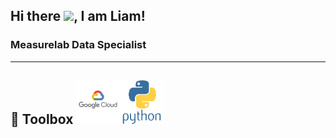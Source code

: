 Hi there <img src="https://raw.githubusercontent.com/MartinHeinz/MartinHeinz/master/wave.gif" width="30px">, I am Liam!
--------
### Measurelab Data Specialist
--------
🧰 Toolbox
<img src="https://github.com/devicons/devicon/blob/master/icons/googlecloud/googlecloud-original-wordmark.svg" alt="Google Cloud Logo" width="70" height="70"/><img src="https://github.com/devicons/devicon/blob/master/icons/python/python-original-wordmark.svg" alt="Python Logo" width="70" height="70"/>
--------
